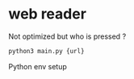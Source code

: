 # web reader

Not optimized but who is pressed ?

```python
python3 main.py {url}
```

Python env setup

